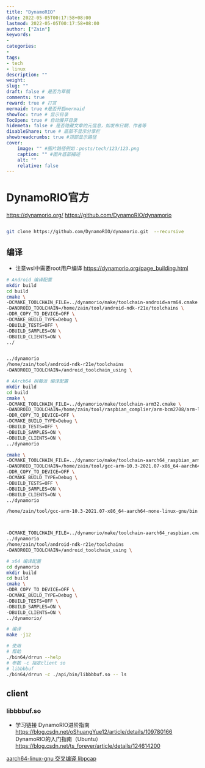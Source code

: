 ```yaml
---
title: "DynamoRIO"
date: 2022-05-05T00:17:58+08:00
lastmod: 2022-05-05T00:17:58+08:00
author: ["Zain"]
keywords: 
- 
categories: 
- 
tags: 
- tech
- linux
description: ""
weight:
slug: ""
draft: false # 是否为草稿
comments: true
reward: true # 打赏
mermaid: true #是否开启mermaid
showToc: true # 显示目录
TocOpen: true # 自动展开目录
hidemeta: false # 是否隐藏文章的元信息，如发布日期、作者等
disableShare: true # 底部不显示分享栏
showbreadcrumbs: true #顶部显示路径
cover:
    image: "" #图片路径例如：posts/tech/123/123.png
    caption: "" #图片底部描述
    alt: ""
    relative: false
---
```



# DynamoRIO官方

https://dynamorio.org/  <brs>
https://github.com/DynamoRIO/dynamorio

```sh

git clone https://github.com/DynamoRIO/dynamorio.git  --recursive

```


## 编译
- 注意wsl中需要root用户编译
https://dynamorio.org/page_building.html

```sh
# Android 编译配置
mkdir build
cd build
cmake \
-DCMAKE_TOOLCHAIN_FILE=../dynamorio/make/toolchain-android=arm64.cmake \
-DANDROID_TOOLCHAIN=/home/zain/tool/android-ndk-r21e/toolchains \
-DDR_COPY_TO_DEVICE=OFF \
-DCMAKE_BUILD_TYPE=Debug \
-DBUILD_TESTS=OFF \
-DBUILD_SAMPLES=ON \
-DBUILD_CLIENTS=ON \
../


../dynamorio
/home/zain/tool/android-ndk-r21e/toolchains
-DANDROID_TOOLCHAIN=/android_toolchain_using \
```

```sh
# AArch64 树莓派 编译配置
mkdir build
cd build
cmake \
-DCMAKE_TOOLCHAIN_FILE=../dynamorio/make/toolchain-arm32.cmake \
-DANDROID_TOOLCHAIN=/home/zain/tool/raspbian_complier/arm-bcm2708/arm-linux-gnueabihf/bin \
-DDR_COPY_TO_DEVICE=OFF \
-DCMAKE_BUILD_TYPE=Debug \
-DBUILD_TESTS=OFF \
-DBUILD_SAMPLES=ON \
-DBUILD_CLIENTS=ON \
../dynamorio

cmake \
-DCMAKE_TOOLCHAIN_FILE=../dynamorio/make/toolchain-aarch64_raspbian_armv8.cmake \
-DANDROID_TOOLCHAIN=/home/zain/tool/gcc-arm-10.3-2021.07-x86_64-aarch64-none-linux-gnu/bin \
-DDR_COPY_TO_DEVICE=OFF \
-DCMAKE_BUILD_TYPE=Debug \
-DBUILD_TESTS=OFF \
-DBUILD_SAMPLES=ON \
-DBUILD_CLIENTS=ON \
../dynamorio

/home/zain/tool/gcc-arm-10.3-2021.07-x86_64-aarch64-none-linux-gnu/bin



-DCMAKE_TOOLCHAIN_FILE=../dynamorio/make/toolchain-aarch64_raspbian.cmake \
../dynamorio
/home/zain/tool/android-ndk-r21e/toolchains
-DANDROID_TOOLCHAIN=/android_toolchain_using \
```




```sh
# x64 编译配置
cd dynamorio
mkdir build
cd build
cmake \
-DDR_COPY_TO_DEVICE=OFF \
-DCMAKE_BUILD_TYPE=Debug \
-DBUILD_TESTS=OFF \
-DBUILD_SAMPLES=ON \
-DBUILD_CLIENTS=ON \
../dynamorio/

# 编译
make -j12
```

```sh
# 使用
# 帮助
./bin64/drrun --help
# 参数 -c 指定client so 
# libbbbuf
./bin64/drrun -c ./api/bin/libbbbuf.so -- ls

```



## client

### libbbbuf.so





- 学习链接
DynamoRIO进阶指南
https://blog.csdn.net/oShuangYue12/article/details/109780166
DynamoRIO的入门指南（Ubuntu）
https://blog.csdn.net/ts_forever/article/details/124614200


[aarch64-linux-gnu 交叉编译 libpcap](https://blog.csdn.net/huaheshangxo/article/details/123897854)


